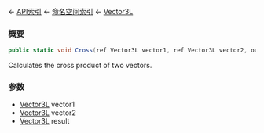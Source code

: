← [API索引](Api-Index) ← [命名空间索引](Namespace-Index) ← [Vector3L](VRageMath.Vector3L)

### 概要

```csharp
public static void Cross(ref Vector3L vector1, ref Vector3L vector2, out Vector3L result)
```

Calculates the cross product of two vectors.

### 参数

* [Vector3L](VRageMath.Vector3L) vector1
* [Vector3L](VRageMath.Vector3L) vector2
* [Vector3L](VRageMath.Vector3L) result
